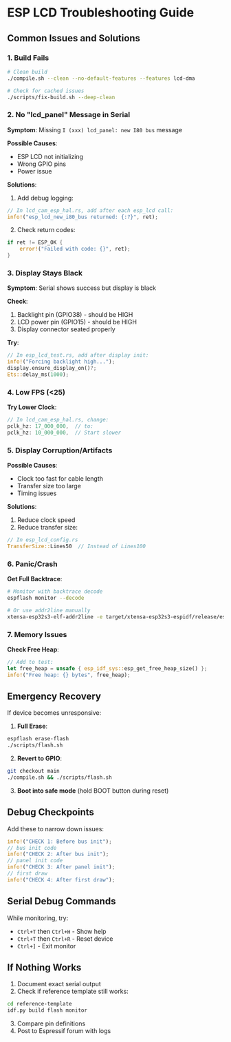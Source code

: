 # ESP LCD Troubleshooting Guide

## Common Issues and Solutions

### 1. Build Fails
```bash
# Clean build
./compile.sh --clean --no-default-features --features lcd-dma

# Check for cached issues
./scripts/fix-build.sh --deep-clean
```

### 2. No "lcd_panel" Message in Serial
**Symptom**: Missing `I (xxx) lcd_panel: new I80 bus` message

**Possible Causes**:
- ESP LCD not initializing
- Wrong GPIO pins
- Power issue

**Solutions**:
1. Add debug logging:
```rust
// In lcd_cam_esp_hal.rs, add after each esp_lcd call:
info!("esp_lcd_new_i80_bus returned: {:?}", ret);
```

2. Check return codes:
```rust
if ret != ESP_OK {
    error!("Failed with code: {}", ret);
}
```

### 3. Display Stays Black
**Symptom**: Serial shows success but display is black

**Check**:
1. Backlight pin (GPIO38) - should be HIGH
2. LCD power pin (GPIO15) - should be HIGH
3. Display connector seated properly

**Try**:
```rust
// In esp_lcd_test.rs, add after display init:
info!("Forcing backlight high...");
display.ensure_display_on()?;
Ets::delay_ms(1000);
```

### 4. Low FPS (<25)
**Try Lower Clock**:
```rust
// In lcd_cam_esp_hal.rs, change:
pclk_hz: 17_000_000,  // to:
pclk_hz: 10_000_000,  // Start slower
```

### 5. Display Corruption/Artifacts
**Possible Causes**:
- Clock too fast for cable length
- Transfer size too large
- Timing issues

**Solutions**:
1. Reduce clock speed
2. Reduce transfer size:
```rust
// In esp_lcd_config.rs
TransferSize::Lines50  // Instead of Lines100
```

### 6. Panic/Crash
**Get Full Backtrace**:
```bash
# Monitor with backtrace decode
espflash monitor --decode

# Or use addr2line manually
xtensa-esp32s3-elf-addr2line -e target/xtensa-esp32s3-espidf/release/esp32-s3-dashboard 0x42001234
```

### 7. Memory Issues
**Check Free Heap**:
```rust
// Add to test:
let free_heap = unsafe { esp_idf_sys::esp_get_free_heap_size() };
info!("Free heap: {} bytes", free_heap);
```

## Emergency Recovery

If device becomes unresponsive:

1. **Full Erase**:
```bash
espflash erase-flash
./scripts/flash.sh
```

2. **Revert to GPIO**:
```bash
git checkout main
./compile.sh && ./scripts/flash.sh
```

3. **Boot into safe mode** (hold BOOT button during reset)

## Debug Checkpoints

Add these to narrow down issues:

```rust
info!("CHECK 1: Before bus init");
// bus init code
info!("CHECK 2: After bus init");
// panel init code
info!("CHECK 3: After panel init");
// first draw
info!("CHECK 4: After first draw");
```

## Serial Debug Commands

While monitoring, try:
- `Ctrl+T` then `Ctrl+H` - Show help
- `Ctrl+T` then `Ctrl+R` - Reset device
- `Ctrl+]` - Exit monitor

## If Nothing Works

1. Document exact serial output
2. Check if reference template still works:
```bash
cd reference-template
idf.py build flash monitor
```
3. Compare pin definitions
4. Post to Espressif forum with logs